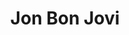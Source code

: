 ---
title: "Jon Bon Jovi"
summary: "American musician, singer, songwriter, and actor, best known as the founder, occasional rhythm guitarist, and lead singer of rock band . Son of and 2nd cousin of . Born: 2 March 1962 . Previously worked as a christmas decoration assembler. Inducted into Songwriters Hall of Fame in 2009. This profile is for Jon Bon Jovi, and his band releases for ."
image: "jon-bon-jovi.jpg"
apple_music_artist_url: "https://music.apple.com/gb/artist/jon-bon-jovi/1333519160"
---